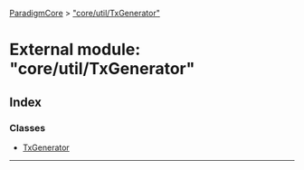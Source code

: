 [ParadigmCore](../README.md) > ["core/util/TxGenerator"](../modules/_core_util_txgenerator_.md)

# External module: "core/util/TxGenerator"

## Index

### Classes

* [TxGenerator](../classes/_core_util_txgenerator_.txgenerator.md)

---

